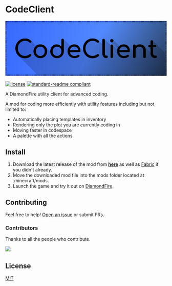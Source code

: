 # CodeClient

![CodeClient Banner](CodeClientBanner.png)

[![license](https://img.shields.io/github/license/DFOnline/CodeClient?style=for-the-badge&color=850e05)](../LICENSE)
[![standard-readme compliant](https://img.shields.io/badge/readme%20style-standard-brightgreen.svg?style=for-the-badge)](https://github.com/RichardLitt/standard-readme)

A DiamondFire utility client for advanced coding.

A mod for coding more efficiently with utility features including but not limited to:
* Automatically placing templates in inventory
* Rendering only the plot you are currently coding in
* Moving faster in codespace
* A palette with all the actions

## Install
1. Download the latest release of the mod from **[here](https://github.com/DFOnline/CodeClient/releases/latest)** as well as [Fabric](https://fabricmc.net/use) if you didn't already.
2. Move the downloaded mod file into the mods folder located at .minecraft/mods.
3. Launch the game and try it out on [DiamondFire](mcdiamondfire.com).

## Contributing

Feel free to help! [Open an issue](https://github.com/DFOnline/CodeClient/issues/new) or submit PRs.

### Contributors
Thanks to all the people who contribute.

<a href="https://github.com/DFOnline/CodeClient/graphs/contributors">
<img src="https://contrib.rocks/image?repo=DFOnline/CodeClient" />
</a>

## License
[MIT](../LICENSE)